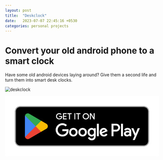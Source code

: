 ```yaml
---
layout: post
title:  "Deskclock"
date:   2023-07-07 22:45:16 +0530
categories: personal projects
---
```


# Convert your old android phone to a smart clock 

Have some old android devices laying around? Give them a second life and turn them into smart desk clocks.

![deskclock](../../../../../../../../../../../../assets/desk-clock/desk_clock_1.png)

[![Download](https://raw.githubusercontent.com/k1slay/DeskClock/main/ghub/google-play-badge.png)](https://play.google.com/store/apps/details?id=com.k2.deskclock)